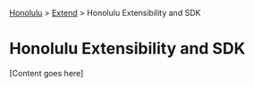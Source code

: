 <a href="../overview.md">Honolulu</a> > <a href="../overview.md">Extend</a> > Honolulu Extensibility and SDK

#  Honolulu Extensibility and SDK

[Content goes here]
